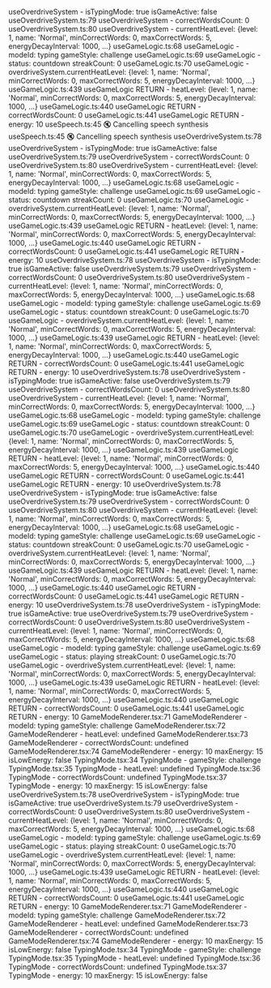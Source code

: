 useOverdriveSystem - isTypingMode: true isGameActive: false
useOverdriveSystem.ts:79 useOverdriveSystem - correctWordsCount: 0
useOverdriveSystem.ts:80 useOverdriveSystem - currentHeatLevel: {level: 1, name: 'Normal', minCorrectWords: 0, maxCorrectWords: 5, energyDecayInterval: 1000, …}
useGameLogic.ts:68 useGameLogic - modeId: typing gameStyle: challenge
useGameLogic.ts:69 useGameLogic - status: countdown streakCount: 0
useGameLogic.ts:70 useGameLogic - overdriveSystem.currentHeatLevel: {level: 1, name: 'Normal', minCorrectWords: 0, maxCorrectWords: 5, energyDecayInterval: 1000, …}
useGameLogic.ts:439 useGameLogic RETURN - heatLevel: {level: 1, name: 'Normal', minCorrectWords: 0, maxCorrectWords: 5, energyDecayInterval: 1000, …}
useGameLogic.ts:440 useGameLogic RETURN - correctWordsCount: 0
useGameLogic.ts:441 useGameLogic RETURN - energy: 10
useSpeech.ts:45 🔇 Cancelling speech synthesis
useSpeech.ts:45 🔇 Cancelling speech synthesis
useOverdriveSystem.ts:78 useOverdriveSystem - isTypingMode: true isGameActive: false
useOverdriveSystem.ts:79 useOverdriveSystem - correctWordsCount: 0
useOverdriveSystem.ts:80 useOverdriveSystem - currentHeatLevel: {level: 1, name: 'Normal', minCorrectWords: 0, maxCorrectWords: 5, energyDecayInterval: 1000, …}
useGameLogic.ts:68 useGameLogic - modeId: typing gameStyle: challenge
useGameLogic.ts:69 useGameLogic - status: countdown streakCount: 0
useGameLogic.ts:70 useGameLogic - overdriveSystem.currentHeatLevel: {level: 1, name: 'Normal', minCorrectWords: 0, maxCorrectWords: 5, energyDecayInterval: 1000, …}
useGameLogic.ts:439 useGameLogic RETURN - heatLevel: {level: 1, name: 'Normal', minCorrectWords: 0, maxCorrectWords: 5, energyDecayInterval: 1000, …}
useGameLogic.ts:440 useGameLogic RETURN - correctWordsCount: 0
useGameLogic.ts:441 useGameLogic RETURN - energy: 10
useOverdriveSystem.ts:78 useOverdriveSystem - isTypingMode: true isGameActive: false
useOverdriveSystem.ts:79 useOverdriveSystem - correctWordsCount: 0
useOverdriveSystem.ts:80 useOverdriveSystem - currentHeatLevel: {level: 1, name: 'Normal', minCorrectWords: 0, maxCorrectWords: 5, energyDecayInterval: 1000, …}
useGameLogic.ts:68 useGameLogic - modeId: typing gameStyle: challenge
useGameLogic.ts:69 useGameLogic - status: countdown streakCount: 0
useGameLogic.ts:70 useGameLogic - overdriveSystem.currentHeatLevel: {level: 1, name: 'Normal', minCorrectWords: 0, maxCorrectWords: 5, energyDecayInterval: 1000, …}
useGameLogic.ts:439 useGameLogic RETURN - heatLevel: {level: 1, name: 'Normal', minCorrectWords: 0, maxCorrectWords: 5, energyDecayInterval: 1000, …}
useGameLogic.ts:440 useGameLogic RETURN - correctWordsCount: 0
useGameLogic.ts:441 useGameLogic RETURN - energy: 10
useOverdriveSystem.ts:78 useOverdriveSystem - isTypingMode: true isGameActive: false
useOverdriveSystem.ts:79 useOverdriveSystem - correctWordsCount: 0
useOverdriveSystem.ts:80 useOverdriveSystem - currentHeatLevel: {level: 1, name: 'Normal', minCorrectWords: 0, maxCorrectWords: 5, energyDecayInterval: 1000, …}
useGameLogic.ts:68 useGameLogic - modeId: typing gameStyle: challenge
useGameLogic.ts:69 useGameLogic - status: countdown streakCount: 0
useGameLogic.ts:70 useGameLogic - overdriveSystem.currentHeatLevel: {level: 1, name: 'Normal', minCorrectWords: 0, maxCorrectWords: 5, energyDecayInterval: 1000, …}
useGameLogic.ts:439 useGameLogic RETURN - heatLevel: {level: 1, name: 'Normal', minCorrectWords: 0, maxCorrectWords: 5, energyDecayInterval: 1000, …}
useGameLogic.ts:440 useGameLogic RETURN - correctWordsCount: 0
useGameLogic.ts:441 useGameLogic RETURN - energy: 10
useOverdriveSystem.ts:78 useOverdriveSystem - isTypingMode: true isGameActive: false
useOverdriveSystem.ts:79 useOverdriveSystem - correctWordsCount: 0
useOverdriveSystem.ts:80 useOverdriveSystem - currentHeatLevel: {level: 1, name: 'Normal', minCorrectWords: 0, maxCorrectWords: 5, energyDecayInterval: 1000, …}
useGameLogic.ts:68 useGameLogic - modeId: typing gameStyle: challenge
useGameLogic.ts:69 useGameLogic - status: countdown streakCount: 0
useGameLogic.ts:70 useGameLogic - overdriveSystem.currentHeatLevel: {level: 1, name: 'Normal', minCorrectWords: 0, maxCorrectWords: 5, energyDecayInterval: 1000, …}
useGameLogic.ts:439 useGameLogic RETURN - heatLevel: {level: 1, name: 'Normal', minCorrectWords: 0, maxCorrectWords: 5, energyDecayInterval: 1000, …}
useGameLogic.ts:440 useGameLogic RETURN - correctWordsCount: 0
useGameLogic.ts:441 useGameLogic RETURN - energy: 10
useOverdriveSystem.ts:78 useOverdriveSystem - isTypingMode: true isGameActive: true
useOverdriveSystem.ts:79 useOverdriveSystem - correctWordsCount: 0
useOverdriveSystem.ts:80 useOverdriveSystem - currentHeatLevel: {level: 1, name: 'Normal', minCorrectWords: 0, maxCorrectWords: 5, energyDecayInterval: 1000, …}
useGameLogic.ts:68 useGameLogic - modeId: typing gameStyle: challenge
useGameLogic.ts:69 useGameLogic - status: playing streakCount: 0
useGameLogic.ts:70 useGameLogic - overdriveSystem.currentHeatLevel: {level: 1, name: 'Normal', minCorrectWords: 0, maxCorrectWords: 5, energyDecayInterval: 1000, …}
useGameLogic.ts:439 useGameLogic RETURN - heatLevel: {level: 1, name: 'Normal', minCorrectWords: 0, maxCorrectWords: 5, energyDecayInterval: 1000, …}
useGameLogic.ts:440 useGameLogic RETURN - correctWordsCount: 0
useGameLogic.ts:441 useGameLogic RETURN - energy: 10
GameModeRenderer.tsx:71 GameModeRenderer - modeId: typing gameStyle: challenge
GameModeRenderer.tsx:72 GameModeRenderer - heatLevel: undefined
GameModeRenderer.tsx:73 GameModeRenderer - correctWordsCount: undefined
GameModeRenderer.tsx:74 GameModeRenderer - energy: 10 maxEnergy: 15 isLowEnergy: false
TypingMode.tsx:34 TypingMode - gameStyle: challenge
TypingMode.tsx:35 TypingMode - heatLevel: undefined
TypingMode.tsx:36 TypingMode - correctWordsCount: undefined
TypingMode.tsx:37 TypingMode - energy: 10 maxEnergy: 15 isLowEnergy: false
useOverdriveSystem.ts:78 useOverdriveSystem - isTypingMode: true isGameActive: true
useOverdriveSystem.ts:79 useOverdriveSystem - correctWordsCount: 0
useOverdriveSystem.ts:80 useOverdriveSystem - currentHeatLevel: {level: 1, name: 'Normal', minCorrectWords: 0, maxCorrectWords: 5, energyDecayInterval: 1000, …}
useGameLogic.ts:68 useGameLogic - modeId: typing gameStyle: challenge
useGameLogic.ts:69 useGameLogic - status: playing streakCount: 0
useGameLogic.ts:70 useGameLogic - overdriveSystem.currentHeatLevel: {level: 1, name: 'Normal', minCorrectWords: 0, maxCorrectWords: 5, energyDecayInterval: 1000, …}
useGameLogic.ts:439 useGameLogic RETURN - heatLevel: {level: 1, name: 'Normal', minCorrectWords: 0, maxCorrectWords: 5, energyDecayInterval: 1000, …}
useGameLogic.ts:440 useGameLogic RETURN - correctWordsCount: 0
useGameLogic.ts:441 useGameLogic RETURN - energy: 10
GameModeRenderer.tsx:71 GameModeRenderer - modeId: typing gameStyle: challenge
GameModeRenderer.tsx:72 GameModeRenderer - heatLevel: undefined
GameModeRenderer.tsx:73 GameModeRenderer - correctWordsCount: undefined
GameModeRenderer.tsx:74 GameModeRenderer - energy: 10 maxEnergy: 15 isLowEnergy: false
TypingMode.tsx:34 TypingMode - gameStyle: challenge
TypingMode.tsx:35 TypingMode - heatLevel: undefined
TypingMode.tsx:36 TypingMode - correctWordsCount: undefined
TypingMode.tsx:37 TypingMode - energy: 10 maxEnergy: 15 isLowEnergy: false